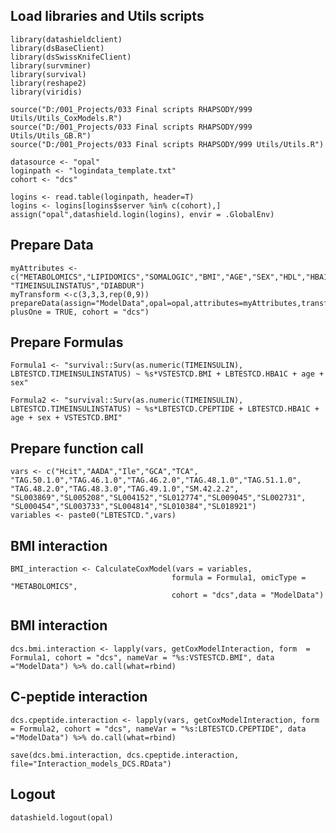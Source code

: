 ## Load libraries and Utils scripts

    library(datashieldclient)
    library(dsBaseClient)
    library(dsSwissKnifeClient)
    library(survminer)
    library(survival)
    library(reshape2)
    library(viridis)

    source("D:/001_Projects/033 Final scripts RHAPSODY/999 Utils/Utils_CoxModels.R")
    source("D:/001_Projects/033 Final scripts RHAPSODY/999 Utils/Utils_GB.R")
    source("D:/001_Projects/033 Final scripts RHAPSODY/999 Utils/Utils.R")

    datasource <- "opal"
    loginpath <- "logindata_template.txt"
    cohort <- "dcs"

    logins <- read.table(loginpath, header=T)
    logins <- logins[logins$server %in% c(cohort),]
    assign("opal",datashield.login(logins), envir = .GlobalEnv)

## Prepare Data

    myAttributes <- c("METABOLOMICS","LIPIDOMICS","SOMALOGIC","BMI","AGE","SEX","HDL","HBA1C","CPEPTIDE","TIMETOINSULIN", "TIMEINSULINSTATUS","DIABDUR")
    myTransform <-c(3,3,3,rep(0,9))
    prepareData(assign="ModelData",opal=opal,attributes=myAttributes,transformVector=myTransform, plusOne = TRUE, cohort = "dcs")

## Prepare Formulas

    Formula1 <- "survival::Surv(as.numeric(TIMEINSULIN), LBTESTCD.TIMEINSULINSTATUS) ~ %s*VSTESTCD.BMI + LBTESTCD.HBA1C + age + sex"

    Formula2 <- "survival::Surv(as.numeric(TIMEINSULIN), LBTESTCD.TIMEINSULINSTATUS) ~ %s*LBTESTCD.CPEPTIDE + LBTESTCD.HBA1C + age + sex + VSTESTCD.BMI"

## Prepare function call

    vars <- c("Hcit","AADA","Ile","GCA","TCA",
    "TAG.50.1.0","TAG.46.1.0","TAG.46.2.0","TAG.48.1.0","TAG.51.1.0",
    "TAG.48.2.0","TAG.48.3.0","TAG.49.1.0","SM.42.2.2",
    "SL003869","SL005208","SL004152","SL012774","SL009045","SL002731",
    "SL000454","SL003733","SL004814","SL010384","SL018921")
    variables <- paste0("LBTESTCD.",vars)

## BMI interaction

    BMI_interaction <- CalculateCoxModel(vars = variables,
                                        formula = Formula1, omicType = "METABOLOMICS",
                                        cohort = "dcs",data = "ModelData")

## BMI interaction

    dcs.bmi.interaction <- lapply(vars, getCoxModelInteraction, form  = Formula1, cohort = "dcs", nameVar = "%s:VSTESTCD.BMI", data ="ModelData") %>% do.call(what=rbind)

## C-peptide interaction

    dcs.cpeptide.interaction <- lapply(vars, getCoxModelInteraction, form  = Formula2, cohort = "dcs", nameVar = "%s:LBTESTCD.CPEPTIDE", data ="ModelData") %>% do.call(what=rbind)

    save(dcs.bmi.interaction, dcs.cpeptide.interaction, file="Interaction_models_DCS.RData")

## Logout

    datashield.logout(opal)
